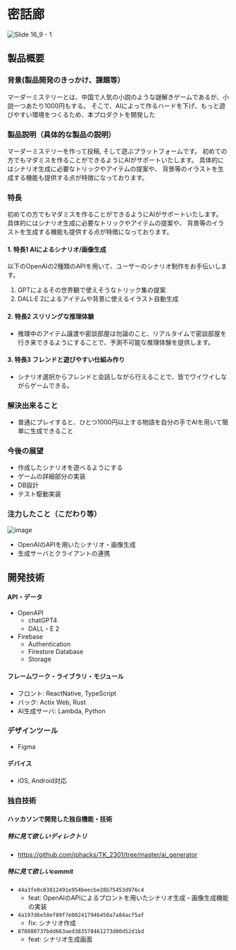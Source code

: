 # 密話廊
![Slide 16_9 - 1](https://github.com/jphacks/TK_2301/assets/81950820/ada805ca-cd58-4ff6-ac29-87814d9b8ad2)

## 製品概要
### 背景(製品開発のきっかけ、課題等）
マーダーミステリーとは、中国で人気の小説のような謎解きゲームであるが、小説一つあたり1000円もする。
そこで、AIによって作るハードを下げ、もっと遊びやすい環境をつくるため、本プロダクトを開発した

### 製品説明（具体的な製品の説明）
マーダーミステリーを作って投稿, そして遊ぶプラットフォームです。
初めての方でもマダミスを作ることができるようにAIがサポートいたします。
具体的にはシナリオ生成に必要なトリックやアイテムの提案や、
背景等のイラストを生成する機能も提供する点が特徴になっております。

### 特長
初めての方でもマダミスを作ることができるようにAIがサポートいたします。
具体的にはシナリオ生成に必要なトリックやアイテムの提案や、
背景等のイラストを生成する機能も提供する点が特徴になっております。

#### 1. 特長1 AIによるシナリオ/画像生成
以下のOpenAIの2種類のAPIを用いて、ユーザーのシナリオ制作をお手伝いします。
1. GPTによるその世界観で使えそうなトリック集の提案
2. DALL·E 2によるアイテムや背景に使えるイラスト自動生成

#### 2. 特長2 スリリングな推理体験
- 推理中のアイテム譲渡や密談部屋は勿論のこと、リアルタイムで密談部屋を行き来できるようにすることで、予測不可能な推理体験を提供します。

#### 3. 特長3 フレンドと遊びやすい仕組み作り
- シナリオ選択からフレンドと会話しながら行えることで、皆でワイワイしながらゲームできる。

### 解決出来ること
- 普通にプレイすると、ひとつ1000円以上する物語を自分の手でAIを用いて簡単に生成できること

### 今後の展望
- 作成したシナリオを遊べるようにする
- ゲームの詳細部分の実装
- DB設計
- テスト駆動実装

### 注力したこと（こだわり等）
![image](https://github.com/jphacks/TK_2301/assets/81950820/6aa6f10b-4419-4e12-9c09-7d7ea5435961)

- OpenAIのAPIを用いたシナリオ・画像生成
- 生成サーバとクライアントの連携

## 開発技術
#### API・データ
- OpenAPI
    - chatGPT4
    - DALL・E 2
- Firebase
    - Authentication
    - Firestore Database
    - Storage

#### フレームワーク・ライブラリ・モジュール
- フロント: ReactNative, TypeScript
- バック: Actix Web, Rust
- AI生成サーバ: Lambda, Python

### デザインツール
- Figma

#### デバイス
* iOS, Android対応

### 独自技術
#### ハッカソンで開発した独自機能・技術
##### 特に見て欲しいディレクトリ
- https://github.com/jphacks/TK_2301/tree/master/ai_generator
##### 特に見て欲しいcommit
- `44a3fe0c03812491e954beecbe28b75453d976c4`
	- feat: OpenAIのAPIによるプロントを用いたシナリオ生成・画像生成機能の実装
- `4a197d6e58ef89f7e002417946450a7a84acf5af`
	- fix: シナリオ作成
- `870880737bdd663aed383578461273d00d52d1bd`
  - feat: シナリオ生成画面
